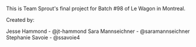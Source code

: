 This is Team Sprout's final project for Batch #98 of Le Wagon in Montreal. 

Created by: 

Jesse Hammond - @jt-hammond 
Sara Mannseichner - @saramannseichner
Stephanie Savoie - @ssavoie4


